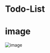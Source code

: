 # Todo-List
 

# image 
 ![image](https://user-images.githubusercontent.com/72811328/161814375-d41e853b-df8a-4ea3-a8c6-b544c157d631.png)
